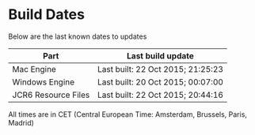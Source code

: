 # Build Dates

Below are the last known dates to updates

Part | Last build update
-----|-----
Mac Engine | Last built: 22 Oct 2015; 21:25:23
Windows Engine | Last built: 20 Oct 2015; 00:07:00
JCR6 Resource Files | Last built: 22 Oct 2015; 20:44:16
All times are in CET (Central European Time: Amsterdam, Brussels, Paris, Madrid)



